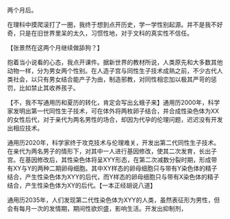 两个月后。

在理科中摸爬滚打了一圈，我终于想到点开历史，学一学性别起源。并不是我不好奇，只是在旧世界里呆的太久，习惯性地，对于文科的真实性不信任。

【张景然在这两个月继续做舔狗？】

抱着当小说看的心态，我点开课件。据新世界的教材所说，人类原先和大多数其他动物一样，分为男女两个性别。在人造子宫与同性生子技术成熟之前，不少古代人类社会，以只有男女结合能产子为由，制造邪教，对同性相恋加以极其严苛的惩罚，比如禁止其收养孩子。

【不，我不写通用历和夏历的转化，肯定会写出幺蛾子来】通用历2000年，科学家发明出第一代同性生子技术，可在体外将两枚卵子结合，并合成性染色体为XX的女性后代，对于亲代为两名男性的场合，却因为代孕的伦理问题，迟迟没有开发出相应技术。

通用历2020年，科学家终于攻克技术与伦理难关，开发出第二代同性生子技术。在亲代为两名男子的情形下，对其中一人进行基因修改，使其二次发育，长出子宫。在基因修改后，其性染色体将呈XYY形态，在第二次减数分裂时期，形成带有XY与Y的两种二期卵母细胞。其中XY样态的卵母细胞只与带有Y染色体的精子结合，产生性染色体为XYY的后代，而Y样态的卵母细胞只与带有X染色体的精子结合，产生性染色体为XY的后代。【一本正经胡说八道】

通用历2035年，人们发现第二代性染色体为XYY的人类，虽然表征形为男性，但会有每月一次的发情期，期间性欲炽盛，影响生活。开发出抑制剂，